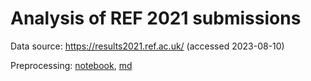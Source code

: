 # Analysis of REF 2021 submissions

Data source: https://results2021.ref.ac.uk/ (accessed 2023-08-10)

Preprocessing: [notebook](notebooks/PREPROCESS_data.ipynb), [md](notebooks/preprocess.md)

